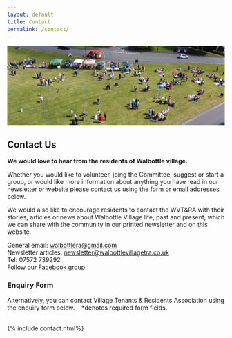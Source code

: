 ```yaml
---
layout: default
title: Contact
permalink: /contact/
---
```

<div class="container-fluid">
	<div class="row">
		<div class="mastImg">
			<img src="/assets/images/masthead-contact.jpg" class="img-responsive" alt="image of woollen hats, headbands, ear warmers and koozies sold by Shirley's Knitting Shop"/>
		</div>
	</div>
</div>
<div class="container-fluid groups"> <!-- container-fluid -->
	<div class="row"> <!-- row -->
		<div class="col-sm-1 col-xs-0"></div>
		<div class="col-sm-10 col-xs-12 mainPanel">
			<div class="row"> <!-- row -->
				<div class="col-xs-12">
					<h2>Contact Us</h2>
				</div>
				<div class="col-xs-12">
			  		<p><strong>We would love to hear from the residents of Walbottle village.</strong></p>
					<p>Whether you would like to volunteer, joing the Committee, suggest or start a group, or would like more information about anything you have read in our newsletter or website please contact us using the form or email addresses below.</p>
					<p>We would also like to encourage residents to contact the WVT&amp;RA with their stories, articles or news about Walbottle Village life, past and present, which we can share with the community in our printed newsletter and on this website.</p>	
					<p>General email: <a href="mailto:walbottlera@gmail.com" title="email WVT&amp;RA">walbottlera@gmail.com</a> <br>Newsletter articles: <a href="mailto:newsletter@walbottlevillagetra.co.uk" title="email us about the newsletter">newsletter@walbottlevillagetra.co.uk</a> <br>Tel: 07572 739292 <br>Follow our <a href="https://www.facebook.com/groups/247285659849433" title="follow our Facebook group" target="_blank">Facebook group</a></p>
				</div>
			</div> <!-- /row -->
			<div class="row"> <!-- row -->
				<div class="col-xs-12">
					<h3>Enquiry Form</h3>
					<p>Alternatively, you can contact Village Tenants &amp; Residents Association using the enquiry form below.  &nbsp;&nbsp; <span class="req">*</span><span class="required">denotes required form fields.</span><br><br></p>
				{% include contact.html%}
				</div>
			 </div> <!-- /row -->
		</div> <!-- /mainPanel -->
		<div class="col-sm-1 col-xs-0"></div>
	</div> <!-- /row -->
</div> <!-- /container-fluid -->
